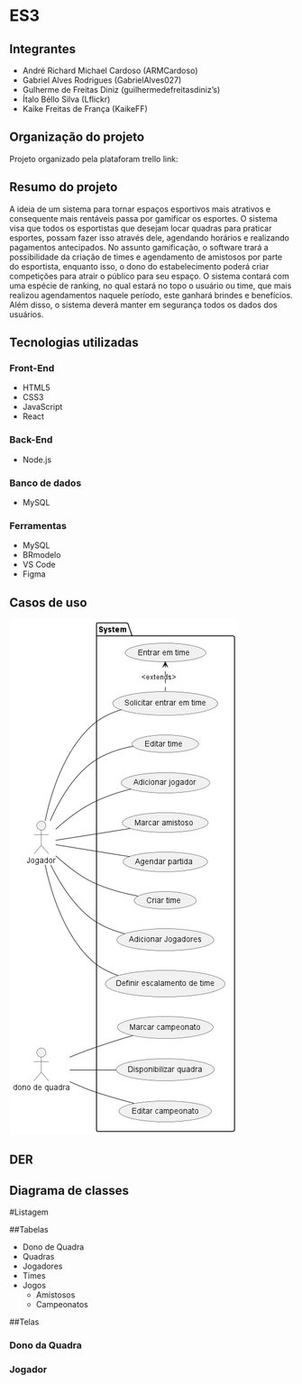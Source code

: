 # ES3
## Integrantes
 - André Richard Michael Cardoso (ARMCardoso)
 - Gabriel Alves Rodrigues (GabrielAlves027)
 - Gulherme de Freitas Diniz (guilhermedefreitasdiniz’s)
 - Ítalo Béllo Silva (Lflickr)
 - Kaike Freitas de França (KaikeFF)

## Organização do projeto
Projeto organizado pela plataforam trello
link:
## Resumo do projeto
A ideia de um sistema para tornar espaços esportivos mais atrativos e consequente mais rentáveis passa por gamificar os esportes. O sistema visa que todos os esportistas que desejam locar quadras para praticar esportes, possam fazer isso através dele, agendando horários e realizando pagamentos antecipados. No assunto gamificação, o software trará a possibilidade da criação de times e agendamento de amistosos por parte do esportista, enquanto isso, o dono do estabelecimento poderá criar competições para atrair o público para seu espaço. O sistema contará com uma espécie de ranking, no qual estará no topo o usuário ou time, que mais realizou agendamentos naquele período, este ganhará brindes e benefícios. Além disso, o sistema deverá manter em segurança todos os dados dos usuários.


## Tecnologias utilizadas 
### Front-End
 - HTML5
 - CSS3
 - JavaScript
 - React

### Back-End
 - Node.js
   
### Banco de dados
 - MySQL
   
### Ferramentas
 - MySQL
 - BRmodelo
 - VS Code
 - Figma

## Casos de uso
![Casos de uso](docs/useCases/CasosDeUso.png)
## DER

## Diagrama de classes

#Listagem

##Tabelas
 - Dono de Quadra
 - Quadras
 - Jogadores
 - Times
 - Jogos
   - Amistosos
   - Campeonatos


##Telas
### Dono da Quadra

### Jogador
